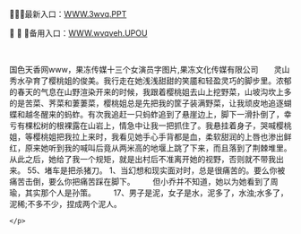 <p>
	🦂🦂🦂最新入口：<a href="http://www.baidu.com/link?url=6MA2SWnO3Raqke39an_0PUxosM6ZrUGzi1BN9tNnlPW&wd">WWW.3wvq.PPT</a> 
	<p>
		🌰
🌰
🌰备用入口：<a href="http://www.baidu.com/link?url=6MA2SWnO3Raqke39an_0PUxosM6ZrUGzi1BN9tNnlPW&wd">WWW.wvqveh.UPOU</a> 
	</p>
	<p>
		<br />
	</p>
	<p>
		国色天香网www，果冻传媒十三个女演员字图片,果冻文化传媒有限公司　　灵山秀水孕育了樱桃姐的俊美。我行走在她浅浅甜甜的笑靥和轻盈灵巧的脚步里。浓郁的春天的气息在山野渲染开来的时候，我跟着樱桃姐去山上挖野菜，山坡沟坎上多的是苦菜、荠菜和萋萋菜，樱桃姐总是先把我的筐子装满野菜，让我顽皮地追逐蝴蝶和越冬醒来的蚂蚱。有次我追赶一只蚂蚱追到了悬崖边上，脚下一滑扑倒了，幸亏有棵松树的根裸露在山岩上，情急中让我一把抓住了。我悬挂着身子，哭喊樱桃姐，等樱桃姐把我拉上来时，我看见她手心手背都是血，柔软甜润的上唇也渗出鲜红，原来她听到我的喊叫后竟从两米高的地堰上跳了下来，而且落到了荆棘堆里。从此之后，她给了我一个规矩，就是出村后不准离开她的视野，否则就不带我出来。
	55、堵车是把杀猪刀。
	1、当幻想和现实面对时，总是很痛苦的。要么你被痛苦击倒，要么你把痛苦踩在脚下。
　　但小乔并不知道，她以为她看到了周瑜，其实那个人是孙策。
　　17、男子是泥，女子是水，泥多了，水浊;水多了，泥稀;不多不少，捏成两个泥人。

	</p>
